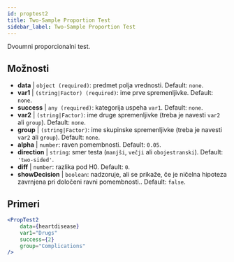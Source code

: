 ```yaml
---
id: proptest2
title: Two-Sample Proportion Test
sidebar_label: Two-Sample Proportion Test
---
```


Dvoumni proporcionalni test.

## Možnosti

* __data__ | `object (required)`: predmet polja vrednosti. Default: `none`.
* __var1__ | `(string|Factor) (required)`: ime prve spremenljivke. Default: `none`.
* __success__ | `any (required)`: kategorija uspeha `var1`. Default: `none`.
* __var2__ | `(string|Factor)`: ime druge spremenljivke (treba je navesti `var2` ali `group`). Default: `none`.
* __group__ | `(string|Factor)`: ime skupinske spremenljivke (treba je navesti `var2` ali `group`). Default: `none`.
* __alpha__ | `number`: raven pomembnosti. Default: `0.05`.
* __direction__ | `string`: smer testa (`manjši`, `večji` ali `obojestranski`). Default: `'two-sided'`.
* __diff__ | `number`: razlika pod H0. Default: `0`.
* __showDecision__ | `boolean`: nadzoruje, ali se prikaže, če je ničelna hipoteza zavrnjena pri določeni ravni pomembnosti.. Default: `false`.


## Primeri

```jsx live
<PropTest2
    data={heartdisease} 
    var1="Drugs"
    success={2}
    group="Complications"
/>
```
